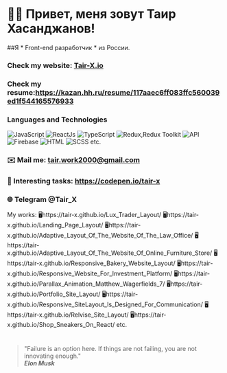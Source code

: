 # 👋🏻 Привет, меня зовут **Таир Хасанджанов**!
##Я * Front-end разработчик * из России.
### Check my website: [Tair-X.io](https://tair-x.github.io/Portfolio_Site_Layout/)
### Check my resume:https://kazan.hh.ru/resume/117aaec6ff083ffc560039ed1f544165576933
### Languages and Technologies 
![JavaScript](https://img.shields.io/badge/-JavaScript-090909?style=for-the-badge&logo=JavaScript)
![ReactJs](https://img.shields.io/badge/-ReactJs-090909?style=for-the-badge&logo=React)
![TypeScript](https://img.shields.io/badge/-TypeScript-090909?style=for-the-badge&logo=TypeScript)
![Redux,Redux Toolkit](https://img.shields.io/badge/-Redux-090909?style=for-the-badge&logo=Redux)
![API](https://img.shields.io/badge/-REST&#032;API-090909?style=for-the-badge)
![Firebase](https://img.shields.io/badge/-Firebase-090909?style=for-the-badge&logo=Firebase)
![HTML](https://img.shields.io/badge/-HTML-090909?style=for-the-badge&logo=html5)
![SCSS](https://img.shields.io/badge/-CSS-090909?style=for-the-badge&logo=css3)
etc.
### ✉️ Mail me: tair.work2000@gmail.com
### 📝 Interesting tasks: https://codepen.io/tair-x
### 🌐 Telegram @Tair_X

My works:
🖥️https://tair-x.github.io/Lux_Trader_Layout/
🖥️https://tair-x.github.io/Landing_Page_Layout/
🖥️https://tair-x.github.io/Adaptive_Layout_Of_The_Website_Of_The_Law_Office/
🖥️https://tair-x.github.io/Adaptive_Layout_Of_The_Website_Of_Online_Furniture_Store/
🖥️https://tair-x.github.io/Responsive_Bakery_Website_Layout/
🖥️https://tair-x.github.io/Responsive_Website_For_Investment_Platform/
🖥️https://tair-x.github.io/Parallax_Animation_Matthew_Wagerfields_7/
🖥️https://tair-x.github.io/Portfolio_Site_Layout/
🖥️https://tair-x.github.io/Responsive_SiteLayout_Is_Designed_For_Communication/
🖥️https://tair-x.github.io/Relvise_Site_Layout/
🖥️https://tair-x.github.io/Shop_Sneakers_On_React/
etc.
#
> "Failure is an option here. If things are not failing, you are not innovating enough." <br/>
> ***Elon Musk***
